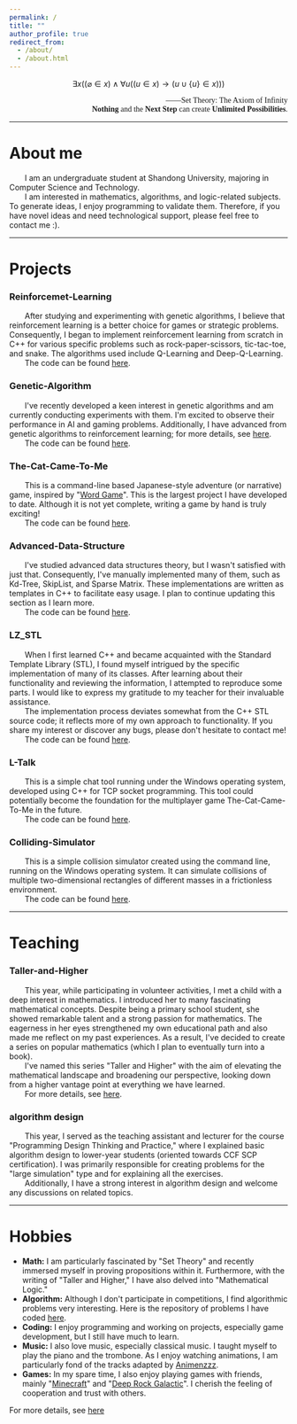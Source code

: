 ```yaml
---
permalink: /
title: ""
author_profile: true
redirect_from: 
  - /about/
  - /about.html
---
```



<!-- <body style="background-color:#FFFFCC;">
</body> -->

<script src="https://cdn.mathjax.org/mathjax/latest/MathJax.js?config=TeX-AMS-MML_HTMLorMML"></script>
<div style="text-align: center;">

$$
  \exists x ((\varnothing  \in x) \wedge \forall u((u \in x) \rightarrow (u \cup \{u \}  \in x)))
$$

</div>
<div style="text-align: right;">  
  <span style="font-family: 'Times New Roman', serif;">
——Set Theory: The Axiom of Infinity<br/>
<b>Nothing</b> and the <b>Next Step</b> can create <b>Unlimited Possibilities</b>.

  </span>
</div>
<hr>

About me
=====
&emsp;&emsp;I am an undergraduate student at Shandong University, majoring in Computer Science and Technology.<br/>
&emsp;&emsp;I am interested in mathematics, algorithms, and logic-related subjects. To generate ideas, I enjoy programming to validate them. Therefore, if you have novel ideas and need technological support, please feel free to contact me :).

<hr>

Projects
=====

### Reinforcemet-Learning
&emsp;&emsp;After studying and experimenting with genetic algorithms, I believe that reinforcement learning is a better choice for games or strategic problems. Consequently, I began to implement reinforcement learning from scratch in C++ for various specific problems such as rock-paper-scissors, tic-tac-toe, and snake. The algorithms used include Q-Learning and Deep-Q-Learning.<br/>
&emsp;&emsp;The code can be found [here](https://github.com/xx-luozi-xx/Reinforcemet-Learning).


### Genetic-Algorithm
&emsp;&emsp;I've recently developed a keen interest in genetic algorithms and am currently conducting experiments with them. I'm excited to observe their performance in AI and gaming problems. Additionally, I have advanced from genetic algorithms to reinforcement learning; for more details, see [here](https://github.com/xx-luozi-xx/Reinforcemet-Learning).<br/>
&emsp;&emsp;The code can be found [here](https://github.com/xx-luozi-xx/Genetic_Algorithm).

### The-Cat-Came-To-Me
&emsp;&emsp;This is a command-line based Japanese-style adventure (or narrative) game, inspired by "[Word Game](https://wordgame.cc/)". This is the largest project I have developed to date. Although it is not yet complete, writing a game by hand is truly exciting!<br/>
&emsp;&emsp;The code can be found [here](https://github.com/xx-luozi-xx/The-Cat-Came-To-Me).


### Advanced-Data-Structure
&emsp;&emsp;I've studied advanced data structures theory, but I wasn't satisfied with just that. Consequently, I've manually implemented many of them, such as Kd-Tree, SkipList, and Sparse Matrix. These implementations are written as templates in C++ to facilitate easy usage. I plan to continue updating this section as I learn more.<br/>
&emsp;&emsp;The code can be found [here](https://github.com/xx-luozi-xx/Advanced-Data-Structures).

### LZ_STL
&emsp;&emsp;When I first learned C++ and became acquainted with the Standard Template Library (STL), I found myself intrigued by the specific implementation of many of its classes. After learning about their functionality and reviewing the information, I attempted to reproduce some parts. I would like to express my gratitude to my teacher for their invaluable assistance.<br/>
&emsp;&emsp;The implementation process deviates somewhat from the C++ STL source code; it reflects more of my own approach to functionality. If you share my interest or discover any bugs, please don't hesitate to contact me!<br/>
&emsp;&emsp;The code can be found [here](https://github.com/xx-luozi-xx/LZ_STL).

### L-Talk
&emsp;&emsp;This is a simple chat tool running under the Windows operating system, developed using C++ for TCP socket programming. This tool could potentially become the foundation for the multiplayer game The-Cat-Came-To-Me in the future.<br/>
&emsp;&emsp;The code can be found [here](https://github.com/xx-luozi-xx/The-Cat-Came-To-Me).

### Colliding-Simulator
&emsp;&emsp;This is a simple collision simulator created using the command line, running on the Windows operating system. It can simulate collisions of multiple two-dimensional rectangles of different masses in a frictionless environment.<br/>
&emsp;&emsp;The code can be found [here](https://github.com/xx-luozi-xx/Colliding-Simulator).


<hr>

Teaching
=====

### Taller-and-Higher

&emsp;&emsp;This year, while participating in volunteer activities, I met a child with a deep interest in mathematics. I introduced her to many fascinating mathematical concepts. Despite being a primary school student, she showed remarkable talent and a strong passion for mathematics. The eagerness in her eyes strengthened my own educational path and also made me reflect on my past experiences. As a result, I've decided to create a series on popular mathematics (which I plan to eventually turn into a book). <br/>
&emsp;&emsp;I've named this series "Taller and Higher" with the aim of elevating the mathematical landscape and broadening our perspective, looking down from a higher vantage point at everything we have learned.<br/>
&emsp;&emsp;For more details, see [here](https://github.com/xx-luozi-xx/Taller-and-Higher).

### algorithm design

&emsp;&emsp;This year, I served as the teaching assistant and lecturer for the course "Programming Design Thinking and Practice," where I explained basic algorithm design to lower-year students (oriented towards CCF SCP certification). I was primarily responsible for creating problems for the "large simulation" type and for explaining all the exercises.<br/>
&emsp;&emsp;Additionally, I have a strong interest in algorithm design and welcome any discussions on related topics.
<hr>

Hobbies
=====
- **Math:** I am particularly fascinated by "Set Theory" and recently immersed myself in proving propositions within it. Furthermore, with the writing of "Taller and Higher," I have also delved into "Mathematical Logic."
- **Algorithm:** Although I don't participate in competitions, I find algorithmic problems very interesting. Here is the repository of problems I have coded [here](https://github.com/xx-luozi-xx/algorithm-question-warehouse).
- **Coding:** I enjoy programming and working on projects, especially game development, but I still have much to learn.
- **Music:**  I also love music, especially classical music. I taught myself to play the piano and the trombone. As I enjoy watching animations, I am particularly fond of the tracks adapted by [Animenzzz](https://www.animenzpiano.com).
- **Games:** In my spare time, I also enjoy playing games with friends, mainly "[Minecraft](https://www.minecraft.net)" and "[Deep Rock Galactic](https://www.deeprockgalactic.com/)". I cherish the feeling of cooperation and trust with others.

For more details, see [here](https://xx-luozi-xx.github.io/hobbies/)


<!-- Create content & metadata
------
For site content, there is one markdown file for each type of content, which are stored in directories like _publications, _talks, _posts, _teaching, or _pages. For example, each talk is a markdown file in the [_talks directory](https://github.com/academicpages/academicpages.github.io/tree/master/_talks). At the top of each markdown file is structured data in YAML about the talk, which the theme will parse to do lots of cool stuff. The same structured data about a talk is used to generate the list of talks on the [Talks page](https://academicpages.github.io/talks), each [individual page](https://academicpages.github.io/talks/2012-03-01-talk-1) for specific talks, the talks section for the [CV page](https://academicpages.github.io/cv), and the [map of places you've given a talk](https://academicpages.github.io/talkmap.html) (if you run this [python file](https://github.com/academicpages/academicpages.github.io/blob/master/talkmap.py) or [Jupyter notebook](https://github.com/academicpages/academicpages.github.io/blob/master/talkmap.ipynb), which creates the HTML for the map based on the contents of the _talks directory). -->
